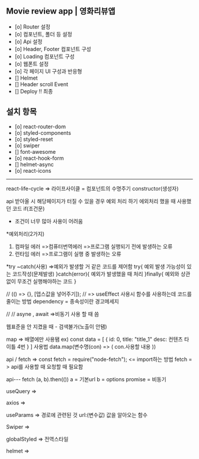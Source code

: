 ## Movie review app | 영화리뷰앱

- [o] Router 설정
- [o] 컴포넌트, 폴더 등 설정
- [o] Api 설정
- [o] Header, Footer 컴포넌트 구성
- [o] Loading 컴포넌트 구성
- [o] 웹폰트 설정
- [o] 각 페이지 UI 구성과 반응형
- [] Helmet
- [] Header scroll Event
- [] Deploy !! 최종

## 설치 항목

- [o] react-router-dom
- [o] styled-components
- [o] styled-reset
- [o] swiper
- [] font-awesome
- [o] react-hook-form
- [] helmet-async
- [o] react-icons

---

react-life-cycle
=> 라이프사이클 = 컴포넌트의 수명주기
constructor(생성자)

api 받아올 시 해당페이지가 터질 수 있을 경우
예외 처리 하기
에외처리 했을 때 사용했던 코드
if(조건문)

- 조건이 너무 많아 사용이 어려움

\*예외처리(2가지)

1. 컴파일 에러
   =>컴퓨터번역에러
   =>프로그램 실행되기 전에 발생하는 오류
2. 런타임 에러
   =>프로그램이 실행 중 발생하는 오류

\*try ~catch(사용)
=>예외가 발생할 거 같은 코드를 제어함
try{
예외 발생 가능성이 있는 코드작성(문제발생)
}catch(error){
예외가 발생했을 때 처리
}finally{
예외와 상관없이 무조건 실행해야하는 코드
}

// (() => {}, [뎁스값을 넣어주기]);
// => useEffect 사용시 함수를 사용하는데 코드를 줄이는 방법
dependency = 종속성이란 경고메세지

// // asyne , await =>비동기 사용 할 때 씀

웹표준을 안 지켰을 때 - 검색불가(노출이 안됌)

map
=> 배열에만 사용됌
ex)
const data = [
{
id: 0,
title: "title_1"
desc: 컨텐츠 타이틀 4번
}
]
사용법
data.map(변수명(con) => (
con.사용할 내용
))

api / fetch
=> const fetch = require("node-fetch"); <= import하는 방법
fetch = > api를 사용할 때 요청할 때 필요함

api---
fetch (a, b).then(())
a = 기본url b = options
promise = 비동기

useQuery
=>

axios
=>

useParams
=> 경로에 관련된 것 url:(변수값) 값을 알아오는 함수

Swiper
=>

globalStyled
=> 전역스타일

helmet
=>
